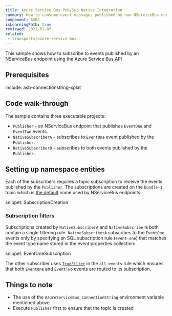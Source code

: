 ```yaml
---
title: Azure Service Bus Pub/Sub Native Integration
summary: How to consume event messages published by non-NServiceBus endpoints.
component: ASBS
isLearningPath: true
reviewed: 2021-01-07
related:
 - transports/azure-service-bus
---
```


This sample shows how to subscribe to events published by an NServiceBus endpoint using the Azure Service Bus API

## Prerequisites

include: asb-connectionstring-xplat

## Code walk-through

The sample contains three executable projects:

 * `Publisher` - an NServiceBus endpoint that publishes `EventOne` and `EventTwo` events.
 * `NativeSubscriberA` - subscribes to `EventOne` event published by the `Publisher`.
 * `NativeSubscriberB` - subscribes to both events published by the `Publisher`.
 
## Setting up namespace entities

Each of the subscribers requires a topic subscription to receive the events published by the `Publisher`. The subscriptions are created on the `bundle-1` topic which is [the default](/transports/azure-service-bus/configuration.md#entity-creation) name used by NServiceBus endpoints. 

snippet: SubscriptionCreation

### Subscription filters

Subscriptions created by `NativeSubscriberA` and `NativeSubscriberB` both contain a single filtering rule. `NativeSubscriberA` subscribes to the `EventOne` events only by specifying an SQL subscription rule (`event-one`) that matches the event type name stored in the event properties collection:

snippet: EventOneSubscription

The other subscriber uses [`TrueFilter`](https://docs.microsoft.com/en-us/dotnet/api/microsoft.servicebus.messaging.truefilter?view=azure-dotnet) in the `all-events` rule which ensures that both `EventOne` and `EventTwo` events are routed to its subscription.

## Things to note

 * The use of the `AzureServiceBus_ConnectionString` environment variable mentioned above
 * Execute `Publisher` first to ensure that the topic is created
